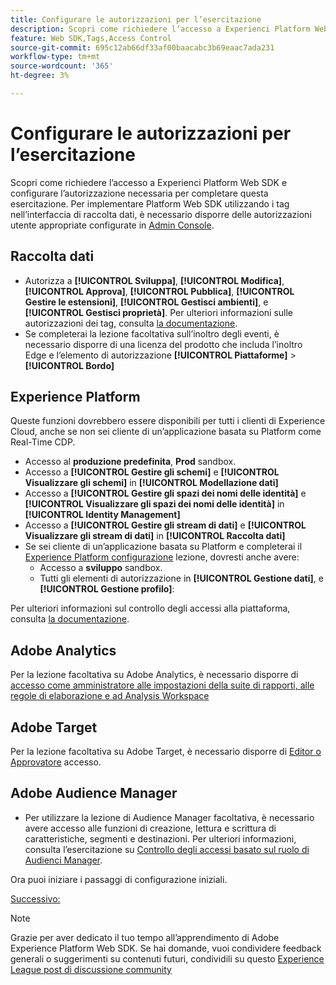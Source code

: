 ```yaml
---
title: Configurare le autorizzazioni per l’esercitazione
description: Scopri come richiedere l’accesso a Experienci Platform Web SDK e configurare le autorizzazioni necessarie per completare l’esercitazione Implementare Adobe Experience Cloud con Web SDK.
feature: Web SDK,Tags,Access Control
source-git-commit: 695c12ab66df33af00baacabc3b69eaac7ada231
workflow-type: tm+mt
source-wordcount: '365'
ht-degree: 3%

---
```


# Configurare le autorizzazioni per l’esercitazione

Scopri come richiedere l’accesso a Experienci Platform Web SDK e configurare l’autorizzazione necessaria per completare questa esercitazione. Per implementare Platform Web SDK utilizzando i tag nell’interfaccia di raccolta dati, è necessario disporre delle autorizzazioni utente appropriate configurate in [Admin Console](https://adminconsole.adobe.com).

## Raccolta dati

* Autorizza a **[!UICONTROL Sviluppa]**, **[!UICONTROL Modifica]**, **[!UICONTROL Approva]**, **[!UICONTROL Pubblica]**, **[!UICONTROL Gestire le estensioni]**, **[!UICONTROL Gestisci ambienti]**, e **[!UICONTROL Gestisci proprietà]**. Per ulteriori informazioni sulle autorizzazioni dei tag, consulta [la documentazione](https://experienceleague.adobe.com/docs/experience-platform/tags/admin/user-permissions.html).
* Se completerai la lezione facoltativa sull’inoltro degli eventi, è necessario disporre di una licenza del prodotto che includa l’inoltro Edge e l’elemento di autorizzazione **[!UICONTROL Piattaforme]** > **[!UICONTROL Bordo]**

## Experience Platform

Queste funzioni dovrebbero essere disponibili per tutti i clienti di Experience Cloud, anche se non sei cliente di un’applicazione basata su Platform come Real-Time CDP.

* Accesso al **produzione predefinita**, **Prod** sandbox.
* Accesso a **[!UICONTROL Gestire gli schemi]** e **[!UICONTROL Visualizzare gli schemi]** in **[!UICONTROL Modellazione dati]**
* Accesso a **[!UICONTROL Gestire gli spazi dei nomi delle identità]** e **[!UICONTROL Visualizzare gli spazi dei nomi delle identità]** in **[!UICONTROL Identity Management]**
* Accesso a **[!UICONTROL Gestire gli stream di dati]** e **[!UICONTROL Visualizzare gli stream di dati]** in **[!UICONTROL Raccolta dati]**
* Se sei cliente di un’applicazione basata su Platform e completerai il [Experience Platform configurazione](setup-experience-platform.md) lezione, dovresti anche avere:
   * Accesso a **sviluppo** sandbox.
   * Tutti gli elementi di autorizzazione in **[!UICONTROL Gestione dati]**, e **[!UICONTROL Gestione profilo]**:


Per ulteriori informazioni sul controllo degli accessi alla piattaforma, consulta [la documentazione](https://experienceleague.adobe.com/docs/experience-platform/access-control/home.html?lang=it).

## Adobe Analytics

Per la lezione facoltativa su Adobe Analytics, è necessario disporre di [accesso come amministratore alle impostazioni della suite di rapporti, alle regole di elaborazione e ad Analysis Workspace](https://experienceleague.adobe.com/docs/analytics/admin/admin-console/home.html?lang=it)

## Adobe Target

Per la lezione facoltativa su Adobe Target, è necessario disporre di [Editor o Approvatore](https://experienceleague.adobe.com/docs/target/using/administer/manage-users/enterprise/properties-overview.html#section_8C425E43E5DD4111BBFC734A2B7ABC80) accesso.

## Adobe Audience Manager

* Per utilizzare la lezione di Audience Manager facoltativa, è necessario avere accesso alle funzioni di creazione, lettura e scrittura di caratteristiche, segmenti e destinazioni. Per ulteriori informazioni, consulta l’esercitazione su [Controllo degli accessi basato sul ruolo di Audienci Manager](https://experienceleague.adobe.com/docs/audience-manager-learn/tutorials/setup-and-admin/user-management/setting-permissions-with-role-based-access-control.html?lang=en).

Ora puoi iniziare i passaggi di configurazione iniziali.

[Successivo: ](configure-schemas.md)

>[!NOTE]
>
>Grazie per aver dedicato il tuo tempo all’apprendimento di Adobe Experience Platform Web SDK. Se hai domande, vuoi condividere feedback generali o suggerimenti su contenuti futuri, condividili su questo [Experience League post di discussione community](https://experienceleaguecommunities.adobe.com/t5/adobe-experience-platform-launch/tutorial-discussion-implement-adobe-experience-cloud-with-web/td-p/444996)
